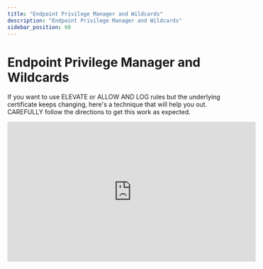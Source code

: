```yaml
---
title: "Endpoint Privilege Manager and Wildcards"
description: "Endpoint Privilege Manager and Wildcards"
sidebar_position: 60
---
```

# Endpoint Privilege Manager and Wildcards

If you want to use ELEVATE or ALLOW AND LOG rules but the underlying certificate keeps changing,
here's a technique that will help you out. CAREFULLY follow the directions to get this work as
expected.

<iframe width="560" height="315" src="https://www.youtube.com/embed/ELyAj9YfnJk?si=vaZMndEN-nMCVllD" title="YouTube video player" frameborder="0" allow="accelerometer; autoplay; clipboard-write; encrypted-media; gyroscope; picture-in-picture; web-share" referrerpolicy="strict-origin-when-cross-origin" allowfullscreen></iframe>
